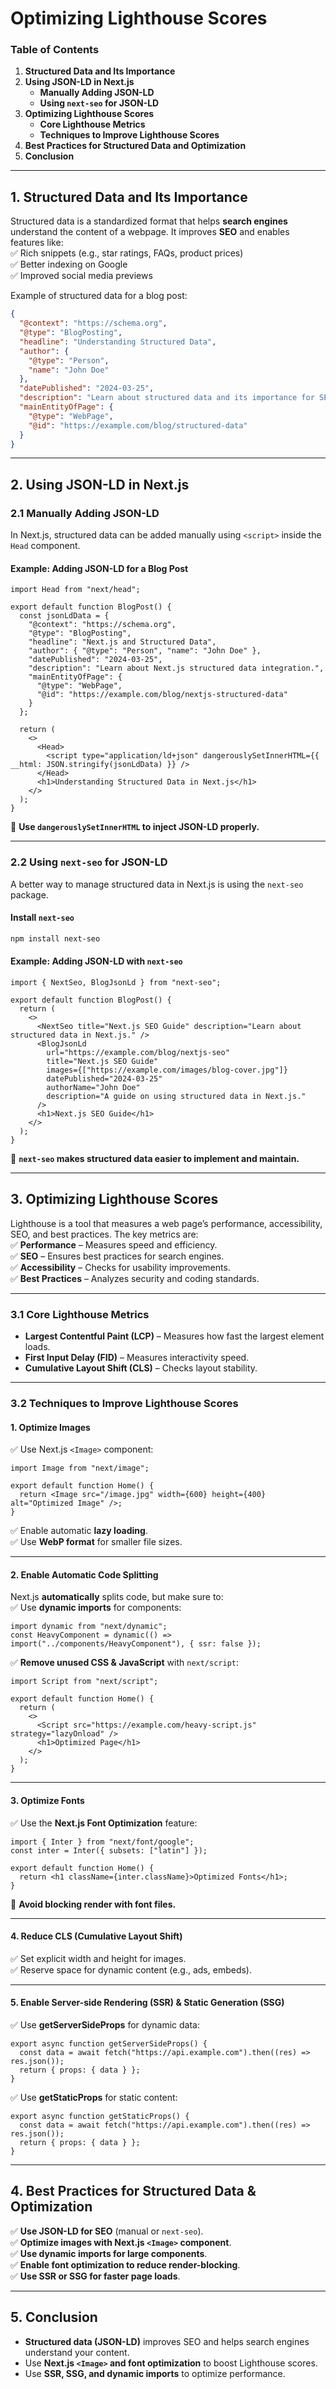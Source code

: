 # Optimizing Lighthouse Scores

### **Table of Contents**

1. **Structured Data and Its Importance**
2. **Using JSON-LD in Next.js**
   * **Manually Adding JSON-LD**
   * **Using `next-seo` for JSON-LD**
3. **Optimizing Lighthouse Scores**
   * **Core Lighthouse Metrics**
   * **Techniques to Improve Lighthouse Scores**
4. **Best Practices for Structured Data and Optimization**
5. **Conclusion**

***

## **1. Structured Data and Its Importance**

Structured data is a standardized format that helps **search engines** understand the content of a webpage. It improves **SEO** and enables features like:\
✅ Rich snippets (e.g., star ratings, FAQs, product prices)\
✅ Better indexing on Google\
✅ Improved social media previews

Example of structured data for a blog post:

```json
{
  "@context": "https://schema.org",
  "@type": "BlogPosting",
  "headline": "Understanding Structured Data",
  "author": {
    "@type": "Person",
    "name": "John Doe"
  },
  "datePublished": "2024-03-25",
  "description": "Learn about structured data and its importance for SEO.",
  "mainEntityOfPage": {
    "@type": "WebPage",
    "@id": "https://example.com/blog/structured-data"
  }
}
```

***

## **2. Using JSON-LD in Next.js**

### **2.1 Manually Adding JSON-LD**

In Next.js, structured data can be added manually using `<script>` inside the `Head` component.

#### **Example: Adding JSON-LD for a Blog Post**

```tsx
import Head from "next/head";

export default function BlogPost() {
  const jsonLdData = {
    "@context": "https://schema.org",
    "@type": "BlogPosting",
    "headline": "Next.js and Structured Data",
    "author": { "@type": "Person", "name": "John Doe" },
    "datePublished": "2024-03-25",
    "description": "Learn about Next.js structured data integration.",
    "mainEntityOfPage": {
      "@type": "WebPage",
      "@id": "https://example.com/blog/nextjs-structured-data"
    }
  };

  return (
    <>
      <Head>
        <script type="application/ld+json" dangerouslySetInnerHTML={{ __html: JSON.stringify(jsonLdData) }} />
      </Head>
      <h1>Understanding Structured Data in Next.js</h1>
    </>
  );
}
```

📌 **Use `dangerouslySetInnerHTML` to inject JSON-LD properly.**

***

### **2.2 Using `next-seo` for JSON-LD**

A better way to manage structured data in Next.js is using the `next-seo` package.

#### **Install `next-seo`**

```bash
npm install next-seo
```

#### **Example: Adding JSON-LD with `next-seo`**

```tsx
import { NextSeo, BlogJsonLd } from "next-seo";

export default function BlogPost() {
  return (
    <>
      <NextSeo title="Next.js SEO Guide" description="Learn about structured data in Next.js." />
      <BlogJsonLd
        url="https://example.com/blog/nextjs-seo"
        title="Next.js SEO Guide"
        images={["https://example.com/images/blog-cover.jpg"]}
        datePublished="2024-03-25"
        authorName="John Doe"
        description="A guide on using structured data in Next.js."
      />
      <h1>Next.js SEO Guide</h1>
    </>
  );
}
```

📌 **`next-seo` makes structured data easier to implement and maintain.**

***

## **3. Optimizing Lighthouse Scores**

Lighthouse is a tool that measures a web page’s performance, accessibility, SEO, and best practices. The key metrics are:\
✅ **Performance** – Measures speed and efficiency.\
✅ **SEO** – Ensures best practices for search engines.\
✅ **Accessibility** – Checks for usability improvements.\
✅ **Best Practices** – Analyzes security and coding standards.

***

### **3.1 Core Lighthouse Metrics**

* **Largest Contentful Paint (LCP)** – Measures how fast the largest element loads.
* **First Input Delay (FID)** – Measures interactivity speed.
* **Cumulative Layout Shift (CLS)** – Checks layout stability.

***

### **3.2 Techniques to Improve Lighthouse Scores**

#### **1. Optimize Images**

✅ Use Next.js `<Image>` component:

```tsx
import Image from "next/image";

export default function Home() {
  return <Image src="/image.jpg" width={600} height={400} alt="Optimized Image" />;
}
```

✅ Enable automatic **lazy loading**.\
✅ Use **WebP format** for smaller file sizes.

***

#### **2. Enable Automatic Code Splitting**

Next.js **automatically** splits code, but make sure to:\
✅ Use **dynamic imports** for components:

```tsx
import dynamic from "next/dynamic";
const HeavyComponent = dynamic(() => import("../components/HeavyComponent"), { ssr: false });
```

✅ **Remove unused CSS & JavaScript** with `next/script`:

```tsx
import Script from "next/script";

export default function Home() {
  return (
    <>
      <Script src="https://example.com/heavy-script.js" strategy="lazyOnload" />
      <h1>Optimized Page</h1>
    </>
  );
}
```

***

#### **3. Optimize Fonts**

✅ Use the **Next.js Font Optimization** feature:

```tsx
import { Inter } from "next/font/google";
const inter = Inter({ subsets: ["latin"] });

export default function Home() {
  return <h1 className={inter.className}>Optimized Fonts</h1>;
}
```

📌 **Avoid blocking render with font files.**

***

#### **4. Reduce CLS (Cumulative Layout Shift)**

✅ Set explicit width and height for images.\
✅ Reserve space for dynamic content (e.g., ads, embeds).

***

#### **5. Enable Server-side Rendering (SSR) & Static Generation (SSG)**

✅ Use **getServerSideProps** for dynamic data:

```tsx
export async function getServerSideProps() {
  const data = await fetch("https://api.example.com").then((res) => res.json());
  return { props: { data } };
}
```

✅ Use **getStaticProps** for static content:

```tsx
export async function getStaticProps() {
  const data = await fetch("https://api.example.com").then((res) => res.json());
  return { props: { data } };
}
```

***

## **4. Best Practices for Structured Data & Optimization**

✅ **Use JSON-LD for SEO** (manual or `next-seo`).\
✅ **Optimize images with Next.js `<Image>` component**.\
✅ **Use dynamic imports for large components**.\
✅ **Enable font optimization to reduce render-blocking**.\
✅ **Use SSR or SSG for faster page loads**.

***

## **5. Conclusion**

* **Structured data (JSON-LD)** improves SEO and helps search engines understand your content.
* Use **Next.js `<Image>` and font optimization** to boost Lighthouse scores.
* Use **SSR, SSG, and dynamic imports** to optimize performance.
